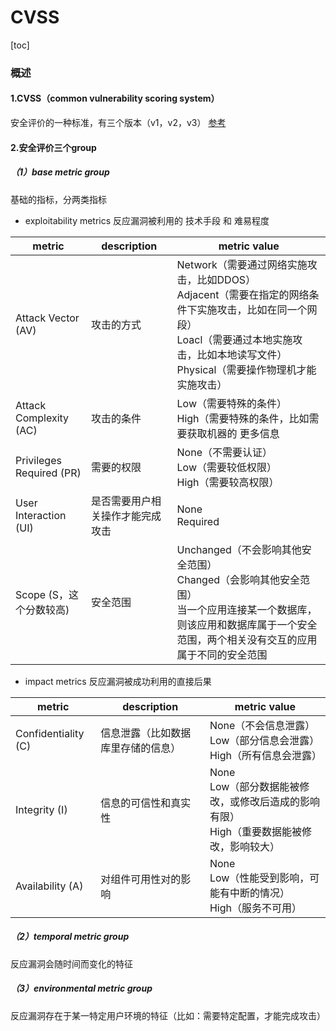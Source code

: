 # CVSS

[toc]

### 概述

#### 1.CVSS（common vulnerability scoring system）
安全评价的一种标准，有三个版本（v1，v2，v3）
[参考](https://www.first.org/cvss/specification-document)

#### 2.安全评价三个group

##### （1）base metric group
基础的指标，分两类指标

* exploitability metrics
反应漏洞被利用的 技术手段 和 难易程度

|metric|description|metric value|
|-|-|-|
|Attack Vector (AV)|攻击的方式|Network（需要通过网络实施攻击，比如DDOS）</br>Adjacent（需要在指定的网络条件下实施攻击，比如在同一个网段）</br>Loacl（需要通过本地实施攻击，比如本地读写文件）</br>Physical（需要操作物理机才能实施攻击）|
|Attack Complexity (AC)|攻击的条件|Low（需要特殊的条件）</br>High（需要特殊的条件，比如需要获取机器的 更多信息|
|Privileges Required (PR)|需要的权限|None（不需要认证）</br>Low（需要较低权限）</br>High（需要较高权限）|
|User Interaction (UI)|是否需要用户相关操作才能完成攻击|None</br>Required|
|Scope (S，这个分数较高)|安全范围|Unchanged（不会影响其他安全范围）</br>Changed（会影响其他安全范围）</br>当一个应用连接某一个数据库，则该应用和数据库属于一个安全范围，两个相关没有交互的应用属于不同的安全范围|

* impact metrics
反应漏洞被成功利用的直接后果

|metric|description|metric value|
|-|-|-|
|Confidentiality (C)|信息泄露（比如数据库里存储的信息）|None（不会信息泄露）</br>Low（部分信息会泄露）</br>High（所有信息会泄露）|
|Integrity (I)|信息的可信性和真实性|None</br>Low（部分数据能被修改，或修改后造成的影响有限）</br>High（重要数据能被修改，影响较大）|
|Availability (A)|对组件可用性对的影响|None</br>Low（性能受到影响，可能有中断的情况）</br>High（服务不可用）|

##### （2）temporal metric group
反应漏洞会随时间而变化的特征

##### （3）environmental metric group
反应漏洞存在于某一特定用户环境的特征（比如：需要特定配置，才能完成攻击）
